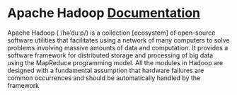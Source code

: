 # Apache Hadoop [Documentation](https://hadoop.apache.org/docs/stable/index.html)

Apache Hadoop ( /həˈduːp/) is a collection [ecosystem] of open-source software utilities that facilitates using a network of many computers to solve problems involving massive amounts of data and computation. It provides a software framework for distributed storage and processing of big data using the MapReduce programming model. All the modules in Hadoop are designed with a fundamental assumption that hardware failures are common occurrences and should be automatically handled by the framework